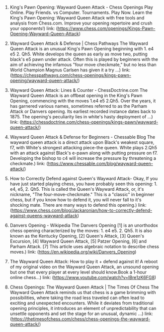 ---
---
1. King's Pawn Opening: Wayward Queen Attack - Chess Openings
Play Online. Play Friends. vs Computer. Tournaments. Play Now. Learn the King's Pawn Opening: Wayward Queen Attack with free tools and analysis from Chess.com. Improve your opening repertoire and crush your opponents!)
link: (https://www.chess.com/openings/Kings-Pawn-Opening-Wayward-Queen-Attack)


2. Wayward Queen Attack & Defense | Chess Pathways
The Wayward Queen Attack is an unusual King's Pawn Opening beginning with 1. e4 e5 2. Qh5. White develops the queen as early as move two, putting black's e5 pawn under attack. Often this is played by beginners with the aim of achieving the infamous "four move checkmate," but no less than World Champion Magnus Carlsen has given it a try ...)
link: (https://chesspathways.com/chess-openings/kings-pawn-opening/wayward-queen-attack/)


3. Wayward Queen Attack: Lines & Counter - ChessDoctrine.com
The Wayward Queen Attack is an offbeat opening in the King's Pawn Opening, commencing with the moves 1.e4 e5 2.Qh5. Over the years, it has garnered various names, sometimes referred to as the Parham Attack or Danvers opening. Its earliest recorded instance dates back to 1875. The opening's peculiarity lies in white's hasty deployment of ...)
link: (https://chessdoctrine.com/chess-openings/kings-pawn/wayward-queen-attack/)


4. Wayward Queen Attack & Defense for Beginners - Chessable Blog
The wayward queen attack is a direct attack upon Black's weakest square, f7, with White's strongest attacking piece-the queen. White plays 2.Qh5 with an attack against Black's e-pawn along with putting pressure on f7. Developing the bishop to c4 will increase the pressure by threatening a checkmate.)
link: (https://www.chessable.com/blog/wayward-queen-attack/)


5. How to Correctly Defend against Queen's Wayward Attack-
Okay, If you have just started playing chess, you have probably seen this opening: 1. e4, e5, 2. Qh5. This is called the Queen's Wayward Attack, or, it's nickname, "The four-move-checkmate." This is a "classic" in beginner chess, but if you know how to defend it, you will never fall to it's shocking mate. There are many ways to defend this opening.)
link: (https://www.chess.com/blog/Jackaronian/how-to-correctly-defend-against-queens-wayward-attack)


6. Danvers Opening - Wikipedia
The Danvers Opening [1] is an unorthodox chess opening characterized by the moves: 1. e4 e5. 2. Qh5. It is also known as the Kentucky Opening, [2] Queen's Attack, [3] Queen's Excursion, [4] Wayward Queen Attack, [5] Patzer Opening, [6] and Parham Attack. [7] This article uses algebraic notation to describe chess moves.)
link: (https://en.wikipedia.org/wiki/Danvers_Opening)


7. The Wayward Queen Attack: How to play it + defend against it!
A reboot of my original video on the Wayward Queen Attack, an unsound opening but one that every player at every level should know.Book a 1-hour online chess...)
link: (https://www.youtube.com/watch?v=IBre1zK6FG8)


8. Chess Openings: The Wayward Queen Attack | The Times Of Chess
The Wayward Queen Attack reminds us that chess is a game brimming with possibilities, where taking the road less traveled can often lead to exciting and unexpected encounters. While it deviates from traditional opening principles, it introduces an element of unpredictability that can unsettle opponents and set the stage for an unusual, dynamic ...)
link: (https://thetimesofchess.com/chess/chess-openings-the-wayward-queen-attack/)


